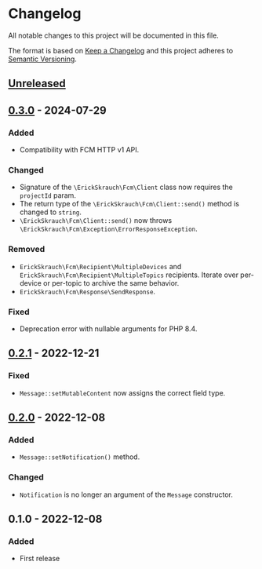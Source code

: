 # Changelog
All notable changes to this project will be documented in this file.

The format is based on [Keep a Changelog](http://keepachangelog.com/en/1.0.0/) and this project adheres to [Semantic Versioning](http://semver.org/spec/v2.0.0.html).

## [Unreleased]

## [0.3.0] - 2024-07-29
### Added
- Compatibility with FCM HTTP v1 API.

### Changed
- Signature of the `\ErickSkrauch\Fcm\Client` class now requires the `projectId` param.
- The return type of the `\ErickSkrauch\Fcm\Client::send()` method is changed to `string`.
- `\ErickSkrauch\Fcm\Client::send()` now throws `\ErickSkrauch\Fcm\Exception\ErrorResponseException`.

### Removed
- `ErickSkrauch\Fcm\Recipient\MultipleDevices` and `ErickSkrauch\Fcm\Recipient\MultipleTopics` recipients. Iterate over per-device or per-topic to archive the same behavior.
- `ErickSkrauch\Fcm\Response\SendResponse`.

### Fixed
- Deprecation error with nullable arguments for PHP 8.4.

## [0.2.1] - 2022-12-21
### Fixed
- `Message::setMutableContent` now assigns the correct field type.

## [0.2.0] - 2022-12-08
### Added
- `Message::setNotification()` method.

### Changed
- `Notification` is no longer an argument of the `Message` constructor.

## 0.1.0 - 2022-12-08
### Added
- First release

[Unreleased]: https://github.com/erickskrauch/fcm/compare/0.3.0...HEAD
[0.3.0]: https://github.com/elyby/php-code-style/compare/0.2.1...0.3.0
[0.2.1]: https://github.com/elyby/php-code-style/compare/0.2.0...0.2.1
[0.2.0]: https://github.com/elyby/php-code-style/compare/0.1.0...0.2.0

